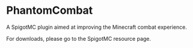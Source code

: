 # PhantomCombat
A SpigotMC plugin aimed at improving the Minecraft combat experience.

For downloads, please go to the SpigotMC resource page.
